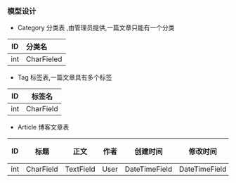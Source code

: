 ### 模型设计

- Category 分类表 ,由管理员提供,一篇文章只能有一个分类

| ID | 分类名 |
|:---:|:---|
| int | CharFieled |

- Tag 标签表,一篇文章具有多个标签

| ID | 标签名 |
|:---:|:---:|
| int | CharField |

- Article 博客文章表

| ID | 标题 | 正文 | 作者 | 创建时间 | 修改时间 | 分类 | 标签 |
|:----:|:----:|:----:|:----:|:----:|:----:|:----:|:----:|
| int | CharField | TextField | User | DateTimeField | DateTimeField | Category | Tag |